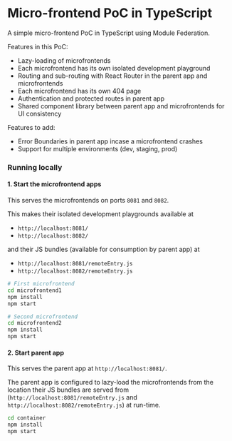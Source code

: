 # Micro-frontend PoC in TypeScript

A simple micro-frontend PoC in TypeScript using Module Federation.

Features in this PoC:

- Lazy-loading of microfrontends
- Each microfrontend has its own isolated development playground
- Routing and sub-routing with React Router in the parent app and microfrontends
- Each microfrontend has its own 404 page
- Authentication and protected routes in parent app
- Shared component library between parent app and microfrontends for UI consistency

Features to add:

- Error Boundaries in parent app incase a microfrontend crashes
- Support for multiple environments (dev, staging, prod)

### Running locally

#### 1. Start the microfrontend apps

This serves the microfrontends on ports `8081` and `8082`.

This makes their isolated development playgrounds available at

- `http://localhost:8081/`
- `http://localhost:8082/`

and their JS bundles (available for consumption by parent app) at

- `http://localhost:8081/remoteEntry.js`
- `http://localhost:8082/remoteEntry.js`

```sh
# First microfrontend
cd microfrontend1
npm install
npm start

# Second microfrontend
cd microfrontend2
npm install
npm start
```

#### 2. Start parent app

This serves the parent app at `http://localhost:8081/`.

The parent app is configured to lazy-load the microfrontends from the location their JS bundles are served from (`http://localhost:8081/remoteEntry.js` and `http://localhost:8082/remoteEntry.js`) at run-time.

```sh
cd container
npm install
npm start
```
